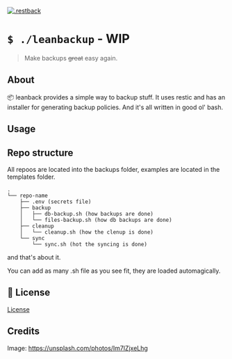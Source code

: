 <!-- psych -->


[![.restback](https://i.imgur.com/COdScUo.png)](#)

# `$ ./leanbackup` - WIP

> Make backups ~~great~~ easy again.

## About

📦  leanback provides a simple way to backup stuff.
It uses restic and has an installer for generating backup policies.
And it's all written in good ol' bash.

## Usage




## Repo structure

All repoos are located into the backups folder, examples are located in the templates folder.

```
.
└── repo-name
    ├── .env (secrets file)
    ├── backup
    │   ├── db-backup.sh (how backups are done)
    │   └── files-backup.sh (how db backups are done)
    ├── cleanup
    │   └── cleanup.sh (how the clenup is done)
    └── sync
        └── sync.sh (hot the syncing is done)
```
and that's about it.

You can add as many .sh file as you see fit, they are loaded automagically.

## 👔 License

[License](license.md)

## Credits
Image: https://unsplash.com/photos/Im7lZjxeLhg
